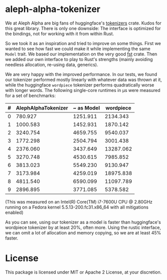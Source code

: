 # aleph-alpha-tokenizer

We at Aleph Alpha are big fans of huggingface's [tokenizers] crate. Kudos for
this great library. There is only one downside: The interface is optimized for
the bindings, not for working with it from within Rust.

[tokenizers]: https://github.com/huggingface/tokenizers

So we took it as an inspiration and tried to improve on some things. First we
wanted to see how fast we could make it while implementing the same `Model`
trait. We based our implementation on the very good [fst](https://docs.rs/fst)
crate. Then we added our own interface to play to Rust's strengths (mainly
avoiding needless allocation, re-using data, generics).

We are very happy with the improved performance. In our tests, we found our
tokenizer performed mostly linearly with whatever data was thrown at it, while
the huggingface `wordpiece` tokenizer performs quadratically worse with longer
words. The following single-core runtimes in µs were measured for a set of
benchmarks:

| # |AlephAlphaTokenizer | ~ as Model | wordpiece |
|---|--------------------|------------|-----------|
| 0 |  780.927           | 1251.911   |  2134.343 |
| 1 | 1000.583           | 1452.931   |  1870.142 |
| 2 | 3240.754           | 4659.755   |  9540.037 |
| 3 | 1772.298           | 2504.794   |  3001.438 |
| 4 | 2376.060           | 3437.649   | 13287.062 |
| 5 | 3270.748           | 4530.615   |  7985.852 |
| 6 | 3813.023           | 5549.230   |  9130.947 |
| 7 | 3173.984           | 4259.019   | 18975.838 |
| 8 | 4811.540           | 6590.099   | 11097.789 |
| 9 | 2896.895           | 3771.085   |  5378.582 |

(This was measured on an Intel(R) Core(TM) i7-7600U CPU @ 2.80GHz running on
a Fedora kernel 5.5.13-200.fc31.x86_64 with all mitigations enabled)

As you can see, using our tokenizer as a model is faster than huggingface's 
wordpiece tokenizer by at least 20%, often more. Using the rustic interface, we 
can omit a lot of allocation and memory copying, so we are at least 45% faster.

# License

This package is licensed under MIT or Apache 2 License, at your discretion.
